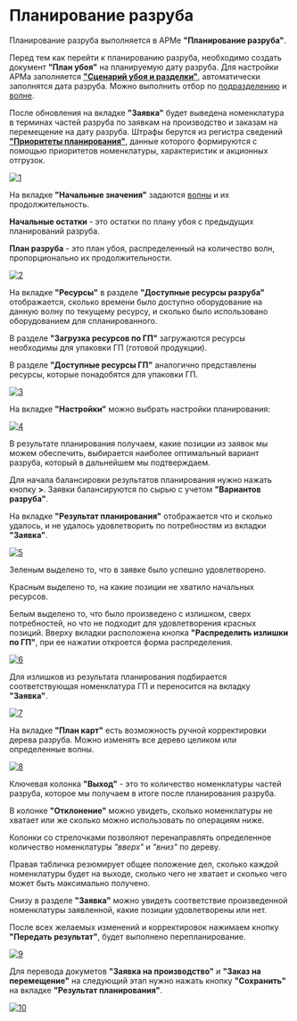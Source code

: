 # Планирование разруба

Планирование разруба выполняется в АРМе **"Планирование разруба"**.

Перед тем как перейти к планированию разруба, необходимо создать документ **"План убоя"** на планируемую дату разруба. Для настройки АРМа заполняется [**"Сценарий убоя и разделки"**](SlaughterAndButcheringScenarios.md), автоматически заполнятся дата разруба. Можно выполнить отбор по [подразделению](../CommonInformation/Department.md) и [волне](Waves.md).

После обновления на вкладке **"Заявка"** будет выведена номенклатура в терминах частей разруба по заявкам на производство и заказам на перемещение на дату разруба. Штрафы берутся из регистра сведений [**"Приоритеты планирования"**](PlanningPriorities.md), данные которого формируются с помощью приоритетов номенклатуры, характеристик и акционных отгрузок.

[![1][1]][1]

На вкладке **"Начальные значения"** задаются [волны](Waves.md) и их продолжительность.

**Начальные остатки** - это остатки по плану убоя с предыдущих планирований разруба.

**План разруба** - это план убоя, распределенный на количество волн, пропорционально их продолжительности.

[![2][2]][2]

На вкладке **"Ресурсы"** в разделе **"Доступные ресурсы разруба"** отображается, сколько времени было доступно оборудование на данную волну по текущему ресурсу, и сколько было использовано оборудованием для спланированного.

В разделе **"Загрузка ресурсов по ГП"** загружаются ресурсы необходимы для упаковки ГП (готовой продукции).

В разделе **"Доступные ресурсы ГП"** аналогично представлены ресурсы, которые понадобятся для упаковки ГП.

[![3][3]][3]

На вкладке **"Настройки"** можно выбрать настройки планирования:

[![4][4]][4]

В результате планирования получаем, какие позиции из заявок мы можем обеспечить, выбирается наиболее оптимальный вариант разруба, который в дальнейшем мы подтверждаем.

Для начала балансировки результатов планирования нужно нажать кнопку **>**. Заявки балансируются по сырью с учетом **"Вариантов разруба"**.

На вкладке **"Результат планирования"** отображается что и сколько удалось, и не удалось удовлетворить по потребностям из вкладки **"Заявка"**.

[![5][5]][5]

Зеленым выделено то, что в заявке было успешно удовлетворено.

Красным выделено то, на какие позиции не хватило начальных ресурсов.

Белым выделено то, что было произведено с излишком, сверх потребностей, но что не подходит для удовлетворения красных позиций. Вверху вкладки расположена кнопка **"Распределить излишки по ГП"**, при ее нажатии откроется форма распределения. 

[![6][6]][6]

Для излишков из результата планирования подбирается соответствующая номенклатура ГП и переносится на вкладку **"Заявка"**.

[![7][7]][7]

На вкладке **"План карт"** есть возможность ручной корректировки дерева разруба. Можно изменять все дерево целиком или определенные волны.

[![8][8]][8]

Ключевая колонка **"Выход"** - это то количество номенклатуры частей разруба, которое мы получаем в итоге после планирования разруба.

В колонке **"Отклонение"** можно увидеть, сколько номенклатуры не хватает или же сколько можно использовать по операциям ниже.

Колонки со стрелочками позволяют перенаправлять определенное количество номенклатуры *"вверх"* и *"вниз"* по дереву.

Правая табличка резюмирует общее положение дел, сколько каждой номенклатуры будет на выходе, сколько чего не хватает и сколько чего может быть максимально получено.

Снизу в разделе **"Заявка"** можно увидеть соответствие произведенной номенклатуры заявленной, какие позиции удовлетворены или нет.

После всех желаемых изменений и корректировок нажимаем кнопку **"Передать результат"**, будет выполнено перепланирование.

[![9][9]][9]

Для перевода докуметов **"Заявка на производство"** и **"Заказ на перемещение"** на следующий этап нужно нажать кнопку **"Сохранить"** на вкладке **"Результат планирования"**.

[![10][10]][10]

[1]: PlanningOfTheCut.assets/1.png
[2]: PlanningOfTheCut.assets/2.png
[3]: PlanningOfTheCut.assets/3.png
[4]: PlanningOfTheCut.assets/4.png
[5]: PlanningOfTheCut.assets/5.png
[6]: PlanningOfTheCut.assets/6.png
[7]: PlanningOfTheCut.assets/7.png
[8]: PlanningOfTheCut.assets/8.png
[9]: PlanningOfTheCut.assets/9.png
[10]: PlanningOfTheCut.assets/10.png
